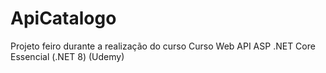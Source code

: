 # ApiCatalogo
Projeto feiro durante a realização do curso Curso Web API ASP .NET Core Essencial (.NET 8) (Udemy)
